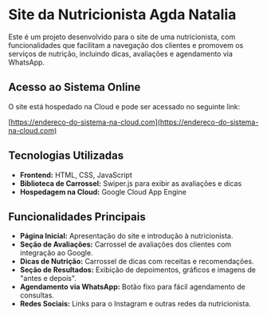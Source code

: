 # Site da Nutricionista Agda Natalia

Este é um projeto desenvolvido para o site de uma nutricionista, com funcionalidades que facilitam a navegação dos clientes e promovem os serviços de nutrição, incluindo dicas, avaliações e agendamento via WhatsApp.

## Acesso ao Sistema Online

O site está hospedado na Cloud e pode ser acessado no seguinte link:

[https://endereco-do-sistema-na-cloud.com](https://endereco-do-sistema-na-cloud.com)

## Tecnologias Utilizadas

- **Frontend:** HTML, CSS, JavaScript
- **Biblioteca de Carrossel:** Swiper.js para exibir as avaliações e dicas
- **Hospedagem na Cloud:** Google Cloud App Engine

## Funcionalidades Principais

- **Página Inicial:** Apresentação do site e introdução à nutricionista.
- **Seção de Avaliações:** Carrossel de avaliações dos clientes com integração ao Google.
- **Dicas de Nutrição:** Carrossel de dicas com receitas e recomendações.
- **Seção de Resultados:** Exibição de depoimentos, gráficos e imagens de "antes e depois".
- **Agendamento via WhatsApp:** Botão fixo para fácil agendamento de consultas.
- **Redes Sociais:** Links para o Instagram e outras redes da nutricionista.
